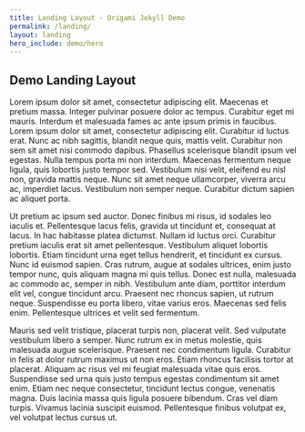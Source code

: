 ```yaml
---
title: Landing Layout - Origami Jekyll Demo
permalink: /landing/
layout: landing
hero_include: demo/hero
---
```


## Demo Landing Layout

Lorem ipsum dolor sit amet, consectetur adipiscing elit. Maecenas et pretium massa. Integer pulvinar posuere dolor ac tempus. Curabitur eget mi mauris. Interdum et malesuada fames ac ante ipsum primis in faucibus. Lorem ipsum dolor sit amet, consectetur adipiscing elit. Curabitur id luctus erat. Nunc ac nibh sagittis, blandit neque quis, mattis velit. Curabitur non sem sit amet nisi commodo dapibus. Phasellus scelerisque blandit ipsum vel egestas. Nulla tempus porta mi non interdum. Maecenas fermentum neque ligula, quis lobortis justo tempor sed. Vestibulum nisi velit, eleifend eu nisl non, gravida mattis neque. Nunc sit amet neque ullamcorper, viverra arcu ac, imperdiet lacus. Vestibulum non semper neque. Curabitur dictum sapien ac aliquet porta.

Ut pretium ac ipsum sed auctor. Donec finibus mi risus, id sodales leo iaculis et. Pellentesque lacus felis, gravida ut tincidunt et, consequat at lacus. In hac habitasse platea dictumst. Nullam id luctus orci. Curabitur pretium iaculis erat sit amet pellentesque. Vestibulum aliquet lobortis lobortis. Etiam tincidunt urna eget tellus hendrerit, et tincidunt ex cursus. Nunc id euismod sapien. Cras rutrum, augue at sodales ultrices, enim justo tempor nunc, quis aliquam magna mi quis tellus. Donec est nulla, malesuada ac commodo ac, semper in nibh. Vestibulum ante diam, porttitor interdum elit vel, congue tincidunt arcu. Praesent nec rhoncus sapien, ut rutrum neque. Suspendisse eu porta libero, vitae varius eros. Maecenas sed felis enim. Pellentesque ultrices et velit sed fermentum.

Mauris sed velit tristique, placerat turpis non, placerat velit. Sed vulputate vestibulum libero a semper. Nunc rutrum ex in metus molestie, quis malesuada augue scelerisque. Praesent nec condimentum ligula. Curabitur in felis at dolor rutrum maximus ut non eros. Etiam rhoncus facilisis tortor at placerat. Aliquam ac risus vel mi feugiat malesuada vitae quis eros. Suspendisse sed urna quis justo tempus egestas condimentum sit amet enim. Etiam nec neque consectetur, tincidunt lectus congue, venenatis magna. Duis lacinia massa quis ligula posuere bibendum. Cras vel diam turpis. Vivamus lacinia suscipit euismod. Pellentesque finibus volutpat ex, vel volutpat lectus cursus ut.
